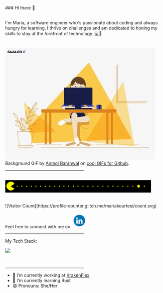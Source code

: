 <div align="left">
### Hi there 👋
<br><br>
<p>I'm Maria, a software engineer who's passionate about coding and always hungry for learning. I thrive on challenges and am dedicated to honing my skills to stay at the forefront of technology. 💻🚀</p>
<br>
<picture>
 <source media="(prefers-color-scheme: dark)" srcset="./assets/she-codes.gif">
 <source media="(prefers-color-scheme: light)" srcset="./assets/she-codes.gif">
 <img alt="girl saying hello while coding" src="./assets/she-codes.gif">
 <figcaption>Background GIF by <a href="https://github.com/Anmol-Baranwal">Anmol Baranwal</a>  on <a  href="https://github.com/Anmol-Baranwal/Cool-GIFs-For-GitHub?tab=readme-ov-file">cool GIFs for Github</a>.</figcaption>
</picture>
<hr style="width:50%;text-align:left;margin-left:0">
<picture>
<br>
<img alt="pacman" src="./assets/pacman.gif"></picture>
<br><br>
<p>![Visitor Count](https://profile-counter.glitch.me/mariakourtesi/count.svg)</p>

<p>Feel free to connect with me on
<a href="https://www.linkedin.com/in/mariakourtesi/"><img src="./assets/linkedin.gif"width="50"></a>
</p>
<hr style="width:50%;text-align:left;margin-left:0">
<p> My Tech Stack: </p>
<img src="https://user-images.githubusercontent.com/74038190/218265814-3084a4ba-809c-4135-afc0-8685d0f634b3.gif" width="100">
<p>

</p>
<br>
<hr style="width:50%;text-align:left;margin-left:0">

- 🔭 I’m currently working at <a href="https://www.krakenflex.com/">KrakenFlex</a>
- 🌱 I’m currently learning Rust
- 😄 Pronouns: She/Her

</div>
